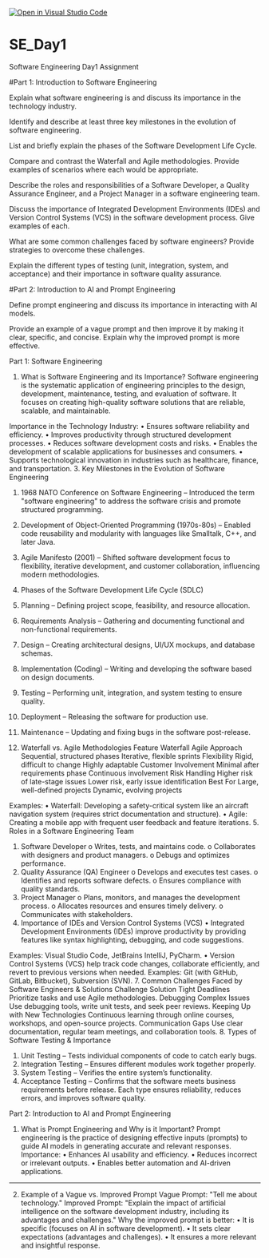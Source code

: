 [![Open in Visual Studio Code](https://classroom.github.com/assets/open-in-vscode-2e0aaae1b6195c2367325f4f02e2d04e9abb55f0b24a779b69b11b9e10269abc.svg)](https://classroom.github.com/online_ide?assignment_repo_id=18590371&assignment_repo_type=AssignmentRepo)
# SE_Day1
Software Engineering Day1 Assignment

#Part 1: Introduction to Software Engineering

Explain what software engineering is and discuss its importance in the technology industry.


Identify and describe at least three key milestones in the evolution of software engineering.


List and briefly explain the phases of the Software Development Life Cycle.


Compare and contrast the Waterfall and Agile methodologies. Provide examples of scenarios where each would be appropriate.


Describe the roles and responsibilities of a Software Developer, a Quality Assurance Engineer, and a Project Manager in a software engineering team.


Discuss the importance of Integrated Development Environments (IDEs) and Version Control Systems (VCS) in the software development process. Give examples of each.


What are some common challenges faced by software engineers? Provide strategies to overcome these challenges.


Explain the different types of testing (unit, integration, system, and acceptance) and their importance in software quality assurance.


#Part 2: Introduction to AI and Prompt Engineering


Define prompt engineering and discuss its importance in interacting with AI models.


Provide an example of a vague prompt and then improve it by making it clear, specific, and concise. Explain why the improved prompt is more effective.


Part 1: Software Engineering
1. What is Software Engineering and its Importance?
Software engineering is the systematic application of engineering principles to the design, development, maintenance, testing, and evaluation of software. It focuses on creating high-quality software solutions that are reliable, scalable, and maintainable.

Importance in the Technology Industry:
•	Ensures software reliability and efficiency.
•	Improves productivity through structured development processes.
•	Reduces software development costs and risks.
•	Enables the development of scalable applications for businesses and consumers.
•	Supports technological innovation in industries such as healthcare, finance, and transportation.
3. Key Milestones in the Evolution of Software Engineering
1.	1968 NATO Conference on Software Engineering – Introduced the term "software engineering" to address the software crisis and promote structured programming.
2.	Development of Object-Oriented Programming (1970s-80s) – Enabled code reusability and modularity with languages like Smalltalk, C++, and later Java.
3.	Agile Manifesto (2001) – Shifted software development focus to flexibility, iterative development, and customer collaboration, influencing modern methodologies.
   
3. Phases of the Software Development Life Cycle (SDLC)
1.	Planning – Defining project scope, feasibility, and resource allocation.
2.	Requirements Analysis – Gathering and documenting functional and non-functional requirements.
3.	Design – Creating architectural designs, UI/UX mockups, and database schemas.
4.	Implementation (Coding) – Writing and developing the software based on design documents.
5.	Testing – Performing unit, integration, and system testing to ensure quality.
6.	Deployment – Releasing the software for production use.
7.	Maintenance – Updating and fixing bugs in the software post-release.

4. Waterfall vs. Agile Methodologies
Feature	Waterfall	Agile
Approach	Sequential, structured phases	Iterative, flexible sprints
Flexibility	Rigid, difficult to change	Highly adaptable
Customer Involvement	Minimal after requirements phase	Continuous involvement
Risk Handling	Higher risk of late-stage issues	Lower risk, early issue identification
Best For	Large, well-defined projects	Dynamic, evolving projects

Examples:
•	Waterfall: Developing a safety-critical system like an aircraft navigation system (requires strict documentation and structure).
•	Agile: Creating a mobile app with frequent user feedback and feature iterations.
5. Roles in a Software Engineering Team
1.	Software Developer
o	Writes, tests, and maintains code.
o	Collaborates with designers and product managers.
o	Debugs and optimizes performance.
2.	Quality Assurance (QA) Engineer
o	Develops and executes test cases.
o	Identifies and reports software defects.
o	Ensures compliance with quality standards.
3.	Project Manager
o	Plans, monitors, and manages the development process.
o	Allocates resources and ensures timely delivery.
o	Communicates with stakeholders.
6. Importance of IDEs and Version Control Systems (VCS)
•	Integrated Development Environments (IDEs) improve productivity by providing features like syntax highlighting, debugging, and code suggestions.

Examples: Visual Studio Code, JetBrains IntelliJ, PyCharm.
•	Version Control Systems (VCS) help track code changes, collaborate efficiently, and revert to previous versions when needed.
Examples: Git (with GitHub, GitLab, Bitbucket), Subversion (SVN).
7. Common Challenges Faced by Software Engineers & Solutions
Challenge	Solution
Tight Deadlines	Prioritize tasks and use Agile methodologies.
Debugging Complex Issues	Use debugging tools, write unit tests, and seek peer reviews.
Keeping Up with New Technologies	Continuous learning through online courses, workshops, and open-source projects.
Communication Gaps	Use clear documentation, regular team meetings, and collaboration tools.
8. Types of Software Testing & Importance
1.	Unit Testing – Tests individual components of code to catch early bugs.
2.	Integration Testing – Ensures different modules work together properly.
3.	System Testing – Verifies the entire system’s functionality.
4.	Acceptance Testing – Confirms that the software meets business requirements before release.
Each type ensures reliability, reduces errors, and improves software quality.

Part 2: Introduction to AI and Prompt Engineering
1. What is Prompt Engineering and Why is it Important?
Prompt engineering is the practice of designing effective inputs (prompts) to guide AI models in generating accurate and relevant responses.
Importance:
•	Enhances AI usability and efficiency.
•	Reduces incorrect or irrelevant outputs.
•	Enables better automation and AI-driven applications.
________________________________________
2. Example of a Vague vs. Improved Prompt
Vague Prompt:
"Tell me about technology."
Improved Prompt:
"Explain the impact of artificial intelligence on the software development industry, including its advantages and challenges."
Why the improved prompt is better:
•	It is specific (focuses on AI in software development).
•	It sets clear expectations (advantages and challenges).
•	It ensures a more relevant and insightful response.










